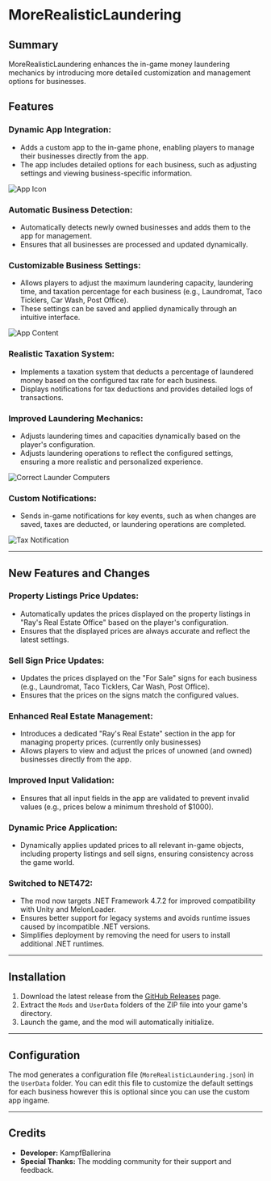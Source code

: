# MoreRealisticLaundering

## Summary
MoreRealisticLaundering enhances the in-game money laundering mechanics by introducing more detailed customization and management options for businesses.

## Features

### Dynamic App Integration:
- Adds a custom app to the in-game phone, enabling players to manage their businesses directly from the app.
- The app includes detailed options for each business, such as adjusting settings and viewing business-specific information.

![App Icon](https://github.com/user-attachments/assets/46d504fb-d764-4bb3-bf3a-a7760cb7376f)

### Automatic Business Detection:
- Automatically detects newly owned businesses and adds them to the app for management.
- Ensures that all businesses are processed and updated dynamically.

### Customizable Business Settings:
- Allows players to adjust the maximum laundering capacity, laundering time, and taxation percentage for each business (e.g., Laundromat, Taco Ticklers, Car Wash, Post Office).
- These settings can be saved and applied dynamically through an intuitive interface.

![App Content](https://github.com/user-attachments/assets/bb97d8d0-00c1-415c-b507-17e90bc75507)

### Realistic Taxation System:
- Implements a taxation system that deducts a percentage of laundered money based on the configured tax rate for each business.
- Displays notifications for tax deductions and provides detailed logs of transactions.

### Improved Laundering Mechanics:
- Adjusts laundering times and capacities dynamically based on the player's configuration.
- Adjusts laundering operations to reflect the configured settings, ensuring a more realistic and personalized experience.

![Correct Launder Computers](https://github.com/user-attachments/assets/415b77d6-353c-4215-b080-8b74ba7a50d2)

### Custom Notifications:
- Sends in-game notifications for key events, such as when changes are saved, taxes are deducted, or laundering operations are completed.

![Tax Notification](https://github.com/user-attachments/assets/11ae48d4-dc88-482e-83e8-1ed492a0ec3a)

---

## New Features and Changes

### Property Listings Price Updates:
- Automatically updates the prices displayed on the property listings in "Ray's Real Estate Office" based on the player's configuration.
- Ensures that the displayed prices are always accurate and reflect the latest settings.

### Sell Sign Price Updates:
- Updates the prices displayed on the "For Sale" signs for each business (e.g., Laundromat, Taco Ticklers, Car Wash, Post Office).
- Ensures that the prices on the signs match the configured values.

### Enhanced Real Estate Management:
- Introduces a dedicated "Ray's Real Estate" section in the app for managing property prices. (currently only businesses)
- Allows players to view and adjust the prices of unowned (and owned) businesses directly from the app.

### Improved Input Validation:
- Ensures that all input fields in the app are validated to prevent invalid values (e.g., prices below a minimum threshold of $1000).

### Dynamic Price Application:
- Dynamically applies updated prices to all relevant in-game objects, including property listings and sell signs, ensuring consistency across the game world.

### Switched to NET472:
- The mod now targets .NET Framework 4.7.2 for improved compatibility with Unity and MelonLoader.
- Ensures better support for legacy systems and avoids runtime issues caused by incompatible .NET versions.
- Simplifies deployment by removing the need for users to install additional .NET runtimes.

---

## Installation
1. Download the latest release from the [GitHub Releases](https://github.com/user/MoreRealisticLaundering/releases) page.
2. Extract the `Mods` and `UserData` folders of the ZIP file into your game's directory.
3. Launch the game, and the mod will automatically initialize.

---

## Configuration
The mod generates a configuration file (`MoreRealisticLaundering.json`) in the `UserData` folder. You can edit this file to customize the default settings for each business however this is optional since you can use the custom app ingame.

---

## Credits
- **Developer:** KampfBallerina
- **Special Thanks:** The modding community for their support and feedback.